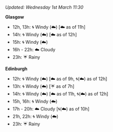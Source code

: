 *Updated: Wednesday 1st March 11:30*

**Glasgow**

* 12h, 13h: :cyclone: Windy (:cloud:) [:cloud: as of 11h]
* 14h: :cyclone: Windy (:cloud:) [:cloud: as of 12h]
* 15h: :cyclone: Windy (:cloud:)
* 16h - 22h: :cloud: Cloudy
* 23h: :umbrella: Rainy

**Edinburgh**

* 12h: :cyclone: Windy (:cloud:) [:cloud: as of 9h, :cyclone:(:cloud:) as of 12h]
* 13h: :cyclone: Windy (:cloud:) [:umbrella: as of 7h]
* 14h: :cyclone: Windy (:cloud:) [:cloud: as of 11h, :cyclone:(:cloud:) as of 12h]
* 15h, 16h: :cyclone: Windy (:cloud:)
* 17h - 20h: :cloud: Cloudy [:cyclone:(:cloud:) as of 10h]
* 21h, 22h: :cyclone: Windy (:cloud:)
* 23h: :umbrella: Rainy
